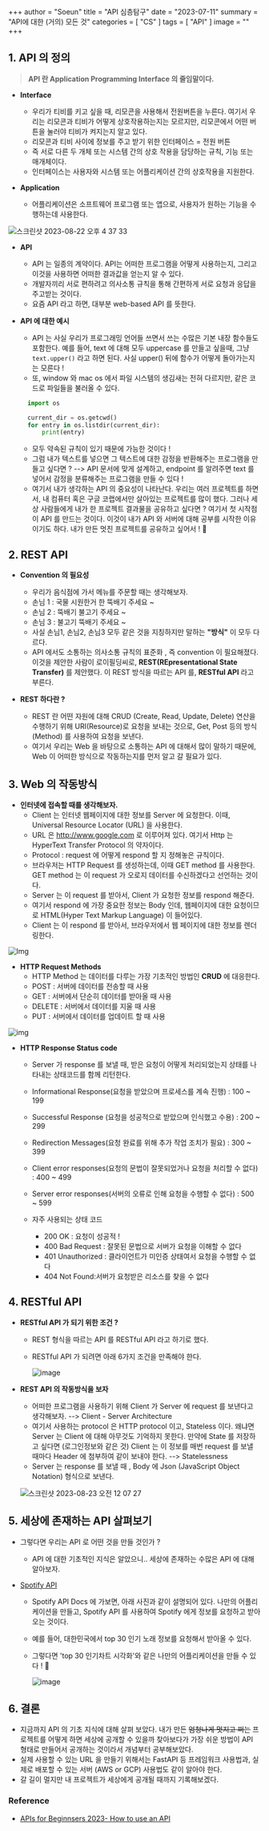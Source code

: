 +++
author = "Soeun"
title = "API 심층탐구"
date = "2023-07-11"
summary = "API에 대한 (거의) 모든 것"
categories = [
    "CS"
]
tags = [
    "API"
]
image = ""
+++

## 1. API 의 정의

> **API 란 Application Programming Interface 의 줄임말이다.** 

- **Interface**
  - 우리가 티비를 키고 싶을 때, 리모콘을 사용해서 전원버튼을 누른다. 여기서 우리는 리모콘과 티비가 어떻게 상호작용하는지는 모르지만, 리모콘에서 어떤 버튼을 눌러야 티비가 켜지는지 알고 있다. 
  - 리모콘과 티비 사이에 정보를 주고 받기 위한 인터페이스 = 전원 버튼 
  - 즉 서로 다른 두 개체 또는 시스템 간의 상호 작용을 담당하는 규칙, 기능 또는 매개체이다. 
  - 인터페이스는 사용자와 시스템 또는 어플리케이션 간의 상호작용을 지원한다.  

- **Application**
  - 어플리케이션은 소프트웨어 프로그램 또는 앱으로, 사용자가 원하는 기능을 수행하는데 사용한다. 

![스크린샷 2023-08-22 오후 4 37 33](https://github.com/ddoddii/skills-for-DS/assets/95014836/264e6d7b-3641-4879-81af-caf1a763b857)

- **API**
  - API 는 일종의 계약이다. API는 어떠한 프로그램을 어떻게 사용하는지, 그리고 이것을 사용하면 어떠한 결과값을 얻는지 알 수 있다.
  - 개발자끼리 서로 편하려고 의사소통 규칙을 통해 간편하게 서로 요청과 응답을 주고받는 것이다.
  - 요즘 API 라고 하면, 대부분 web-based API 를 뜻한다.

- **API 에 대한 예시**
  - API 는 사실 우리가 프로그래밍 언어들 쓰면서 쓰는 수많은 기본 내장 함수들도 포함한다. 예를 들어, text 에 대해 모두 uppercase 를 만들고 싶을때, 그냥 `text.upper()` 라고 하면 된다. 사실 upper() 뒤에 함수가 어떻게 돌아가는지는 모른다 ! 
  - 또, window 와 mac os 에서 파일 시스템의 생김새는 전혀 다르지만, 같은 코드로 파일들을 불러올 수 있다.
  ```python
    import os

    current_dir = os.getcwd()
    for entry in os.listdir(current_dir):
        print(entry)
    ```
   - 모두 약속된 규칙이 있기 때문에 가능한 것이다 !
   - 그럼 내가 텍스트를 넣으면 그 텍스트에 대한 감정을 반환해주는 프로그램을 만들고 싶다면 ? --> API 문서에 맞게 설계하고, endpoint 를 알려주면 text 를 넣어서 감정을 분류해주는 프로그램을 만들 수 있다 !
   - 여기서 내가 생각하는 API 의 중요성이 나타난다. 우리는 여러 프로젝트를 하면서, 내 컴퓨터 혹은 구글 코랩에서만 살아있는 프로젝트를 많이 했다. 그러나 세상 사람들에게 내가 한 프로젝트 결과물을 공유하고 싶다면 ? 여기서 첫 시작점이 API 를 만드는 것이다. 이것이 내가 API 와 서버에 대해 공부를 시작한 이유이기도 하다. 내가 만든 멋진 프로젝트를 공유하고 싶어서 ! 🥳

## 2. REST API

- **Convention 의 필요성**
  - 우리가 음식점에 가서 메뉴를 주문할 때는 생각해보자.
  - 손님 1 : 국물 시원한거 한 뚝배기 주세요 ~
  - 손님 2 : 뚝배기 불고기 주세요 ~
  - 손님 3 : 불고기 뚝배기 주세요 ~
  - 사실 손님1, 손님2, 손님3 모두 같은 것을 지칭하지만 말하는 **"방식"** 이 모두 다르다. 
  - API 에서도 소통하는 의사소통 규칙의 표준화 , 즉 convention 이 필요해졌다. 이것을 제안한 사람이 로이필딩씨로, **REST(REpresentational State Transfer)** 를 제안했다. 이 REST 방식을 따르는 API 를, **RESTful API** 라고 부른다. 

- **REST 하다란 ?**
  - REST 란 어떤 자원에 대해 CRUD (Create, Read, Update, Delete) 연산을 수행하기 위해 URI(Resource)로 요청을 보내는 것으로, Get, Post 등의 방식(Method) 를 사용하여 요청을 보낸다.
  - 여기서 우리는 Web 을 바탕으로 소통하는 API 에 대해서 많이 말하기 때문에, Web 이 어떠한 방식으로 작동하는지를 먼저 알고 갈 필요가 있다.

## 3. Web 의 작동방식 

- **인터넷에 접속할 때를 생각해보자.** 
  - Client 는 인터넷 웹페이지에 대한 정보를 Server 에 요청한다. 이때, Universal Resource Locator (URL) 을 사용한다. 
  - URL 은 http://www.google.com 로 이루어져 있다. 여기서 Http 는 HyperText Transfer Protocol 의 약자이다.  
  - Protocol : request 에 어떻게 respond 할 지 정해놓은 규칙이다. 
  - 브라우저는 HTTP Request 를 생성하는데, 이때 GET method 를 사용한다. GET method 는 이 request 가 오로지 데이터를 수신하겠다고 선언하는 것이다. 
  - Server 는 이 request 를 받아서, Client 가 요청한 정보를 respond 해준다. 
  - 여기서 respond 에 가장 중요한 정보는 Body 인데, 웹페이지에 대한 요청이므로 HTML(Hyper Text Markup Language) 이 들어있다. 
  - Client 는 이 respond 를 받아서, 브라우저에서 웹 페이지에 대한 정보를 렌더링한다. 

![Img](https://github.com/ddoddii/skills-for-DS/assets/95014836/7d140d0a-99c9-4f58-9362-5bc6ed7019d0)

- **HTTP Request Methods**
  - HTTP Method 는 데이터를 다루는 가장 기초적인 방법인 **CRUD** 에 대응한다. 
  - POST : 서버에 데이터를 전송할 때 사용
  - GET : 서버에서 단순히 데이터를 받아올 때 사용
  - DELETE : 서버에서 데이터를 지울 때 사용
  - PUT : 서버에서 데이터를 업데이트 할 때 사용
  
![img](https://github.com/ddoddii/skills-for-DS/assets/95014836/ffa397bd-74c4-48d6-8f9a-5633a56b8cfc)

- **HTTP Response Status code**
  - Server 가 response 를 보낼 때, 받은 요청이 어떻게 처리되었는지 상태를 나타내는 상태코드를 함께 리턴한다. 
  -  Informational Response(요청을 받았으며 프로세스를 계속 진행) : 100 ~ 199
  -  Successful Response (요청을 성공적으로 받았으며 인식했고 수용) : 200 ~ 299
  -  Redirection Messages(요청 완료를 위해 추가 작업 조치가 필요) : 300 ~ 399
  -  Client error responses(요청의 문법이 잘못되었거나 요청을 처리할 수 없다) : 400 ~ 499
  -  Server error responses(서버의 오류로 인해 요청을 수행할 수 없다) : 500 ~ 599

  -  자주 사용되는 상태 코드
     -  200 OK : 요청이 성공적 !
     -  400 Bad Request : 잘못된 문법으로 서버가 요청을 이해할 수 없다
     -  401 Unauthorized : 클라이언트가 미인증 상태여서 요청을 수행할 수 없다
     -  404 Not Found:서버가 요청받은 리소스를 찾을 수 없다

## 4. RESTful API

- **RESTful API 가 되기 위한 조건 ?**
  - REST 형식을 따르는 API 를 RESTful API 라고 하기로 했다. 
  - RESTful API 가 되려면 아래 6가지 조건을 만족해야 한다.

    ![image](https://github.com/ddoddii/skills-for-DS/assets/95014836/4dfb0b3c-fbab-41b2-be6b-512cd0c3c123)

- **REST API 의 작동방식을 보자** 
  - 어떠한 프로그램을 사용하기 위해 Client 가 Server 에 request 를 보낸다고 생각해보자. --> Client - Server Architecture 
  - 여기서 사용하는 protocol 은 HTTP protocol 이고, Stateless 이다. 왜냐면 Server 는 Client 에 대해 아무것도 기억하지 못한다. 만약에 State 를 저장하고 싶다면 (로그인정보와 같은 것) Client 는 이 정보를 매번 request 를 보낼 때마다 Header 에 첨부하여 같이 보내야 한다. --> Statelessness
  -  Server 는 response 를 보낼 때 , Body 에 Json (JavaScript Object Notation) 형식으로 보낸다. 

    ![스크린샷 2023-08-23 오전 12 07 27](https://github.com/ddoddii/skills-for-DS/assets/95014836/3f99ee10-04ea-424c-917e-3b86d1939f15)

## 5. 세상에 존재하는 API 살펴보기

- 그렇다면 우리는 API 로 어떤 것을 만들 것인가 ?
  - API 에 대한 기초적인 지식은 알았으니.. 세상에 존재하는 수많은 API 에 대해 알아보자.

- [Spotify API](https://developer.spotify.com/documentation/web-api/concepts/authorization)
  - Spotify API Docs 에 가보면, 아래 사진과 같이 설명되어 있다. 나만의 어플리케이션을 만들고, Spotify API 를 사용하여 Spotify 에게 정보를 요청하고 받아오는 것이다. 
  - 예를 들어, 대한민국에서 top 30 인기 노래 정보를 요청해서 받아올 수 있다. 
  - 그렇다면 'top 30 인기차트 시각화'와 같은 나만의 어플리케이션을 만들 수 있다 ! 🥳

    ![image](https://github.com/ddoddii/skills-for-DS/assets/95014836/f8023899-e001-4daa-9efc-489b5eb545b8)

## 6. 결론

- 지금까지 API 의 기초 지식에 대해 살펴 보았다. 내가 만든 ~~엄청나게 멋지고 쩌는~~ 프로젝트를 어떻게 하면 세상에 공개할 수 있을까 찾아보다가 가장 쉬운 방법이 API 형태로 만들어서 공개하는 것이라서 개념부터 공부해보았다. 
- 실제 사용할 수 있는 URL 을 만들기 위해서는 FastAPI 등 프레임워크 사용법과, 실제로 배포할 수 있는 서버 (AWS or GCP) 사용법도 같이 알아야 한다. 
- 갈 길이 멀지만 내 프로젝트가 세상에게 공개될 때까지 기록해보겠다. 


### Reference
- [APIs for Beginnsers 2023- How to use an API](https://www.youtube.com/watch?v=WXsD0ZgxjRw)
